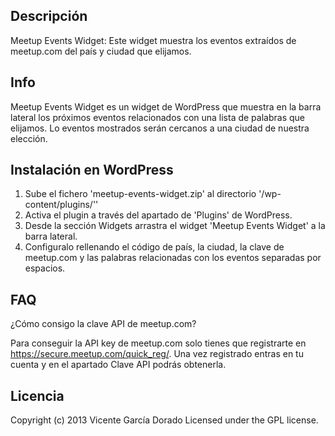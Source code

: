 ## Descripción

Meetup Events Widget: Este widget muestra los eventos extraídos de meetup.com del país y ciudad que elijamos.

## Info

Meetup Events Widget es un widget de WordPress que muestra en la barra lateral los próximos eventos relacionados con una lista de palabras que elijamos. Lo eventos mostrados serán cercanos a una ciudad de nuestra elección.

## Instalación en WordPress

1. Sube el fichero 'meetup-events-widget.zip' al directorio '/wp-content/plugins/''
2. Activa el plugin a través del apartado de 'Plugins' de WordPress.
3. Desde la sección Widgets arrastra el widget 'Meetup Events Widget' a la barra lateral.
4. Configuralo rellenando el código de país, la ciudad, la clave de meetup.com y las palabras relacionadas con los eventos separadas por espacios.

## FAQ

¿Cómo consigo la clave API de meetup.com?

Para conseguir la API key de meetup.com solo tienes que registrarte en https://secure.meetup.com/quick_reg/. Una vez registrado entras en tu cuenta y en el apartado Clave API podrás obtenerla.

## Licencia
Copyright (c) 2013 Vicente García Dorado Licensed under the GPL license.